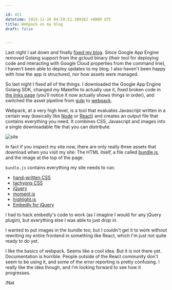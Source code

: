 ```yaml
---

id: 421
datetime: 2015-11-26 04:59:51.389362 +0000 UTC
title: Webpack on my blog
draft: false


---
```


Last night I sat down and finally [fixed my blog](https://github.com/icco/natnatnat/pull/7/files). Since Google App Engine removed Golang support from the gcloud binary (their tool for deploying code and interacting with Google Cloud properties from the command line), I haven't been able to deploy updates to my blog. I also haven't been happy with how the app is structured, nor how assets were managed.

So last night I fixed all of the things. I downloaded the Google App Engine Golang SDK, changed my Makefile to actually use it, fixed broken code in [the links page](https://writing.natwelch.com/links) (you'll notice it now actually shows things in order), and switched the asset pipeline from [gulp](http://gulpjs.com/) to [webpack](https://webpack.github.io/).

Webpack, at a very high level, is a tool that evaluates Javascript written in a certain way (basically like [Node](https://nodejs.org/en/) or [React](https://facebook.github.io/react/)) and creates an output file that contains everything you need. It combines CSS, Javascript and images into a single downloadable file that you can distribute.

![site](http://cl.natw.me/dvba/d)

In fact if you inspect my site now, there are only really three assets that download when you visit my site: The HTML itself, a file called [bundle.js](https://writing.natwelch.com/js/bundle.js), and the image at the top of the page.

`bundle.js` contains everything my site needs to run:

 - [hand-written CSS](https://github.com/icco/natnatnat/blob/master/src/scss/style.scss)
 - [tachyons CSS](http://tachyons.io/)
 - [jQuery](https://jquery.com/)
 - [moment.js](http://momentjs.com/)
 - [highlight.js](https://highlightjs.org/)
 - [Embedly for jQuery](https://github.com/embedly/embedly-jquery)

I had to hack embedly's code to work (as I imagine I would for any jQuery plugin), but everything else I was able to just drop in.

I wanted to put images in the bundle too, but I couldn't get it to work without rewriting my entire frontend in something like React, which I'm just not quite ready to do yet.

I like the basics of webpack. Seems like a cool idea. But it is not there yet. Documentation is horrible. People outside of the React community don't seem to be using it, and some of the error reporting is pretty confusing. I really like the idea though, and I'm looking forward to see how it progresses.

/Nat
